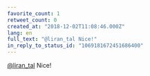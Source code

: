 ```yaml
---
favorite_count: 1
retweet_count: 0
created_at: "2018-12-02T11:08:46.000Z"
lang: en
full_text: "@liran_tal Nice!"
in_reply_to_status_id: "1069181672451686400"
---
```


[@liran_tal](https://twitter.com/liran_tal) Nice!
